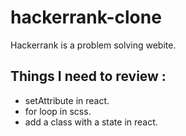 # hackerrank-clone
Hackerrank is a problem solving webite.

## Things I need to review :
   - setAttribute in react.
   - for loop in scss.
   - add a class with a state in react.
